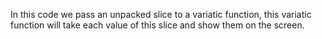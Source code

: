 In this code we pass an unpacked slice to a variatic function, this variatic function will take each value of this slice and show them on the screen.